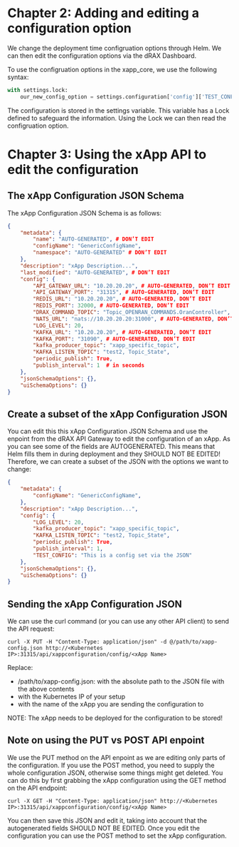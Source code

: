 # Chapter 2: Adding and editing a configuration option 

We change the deployment time configruation options through Helm. We can then edit the configuration options via the dRAX Dashboard. 

To use the configruation options in the xapp_core, we use the following syntax:

```python
with settings.lock:
    our_new_config_option = settings.configuration['config']['TEST_CONFIG']
```

The configuration is stored in the settings variable. This variable has a Lock defined to safeguard the information. Using the Lock we can then read the configruation option.

# Chapter 3: Using the xApp API to edit the configuration

## The xApp Configuration JSON Schema

The xApp Configuration JSON Schema is as follows:

```json
{
    "metadata": {
        "name": "AUTO-GENERATED", # DON’T EDIT
        "configName": "GenericConfigName",
        "namespace": "AUTO-GENERATED" # DON’T EDIT
    },
    "description": "xApp Description...",
    "last_modified": "AUTO-GENERATED", # DON’T EDIT
    "config": {
        "API_GATEWAY_URL": "10.20.20.20", # AUTO-GENERATED, DON’T EDIT
        "API_GATEWAY_PORT": "31315", # AUTO-GENERATED, DON’T EDIT
        "REDIS_URL": "10.20.20.20", # AUTO-GENERATED, DON’T EDIT
        "REDIS_PORT": 32000, # AUTO-GENERATED, DON’T EDIT
        "DRAX_COMMAND_TOPIC": "Topic_OPENRAN_COMMANDS.OranController", # AUTO-GENERATED, DON’T EDIT
        "NATS_URL": "nats://10.20.20.20:31000", # AUTO-GENERATED, DON’T EDIT
        "LOG_LEVEL": 20,  
        "KAFKA_URL": "10.20.20.20", # AUTO-GENERATED, DON’T EDIT
        "KAFKA_PORT": "31090", # AUTO-GENERATED, DON’T EDIT
        "kafka_producer_topic": "xapp_specific_topic",
        "KAFKA_LISTEN_TOPIC": "test2, Topic_State",
        "periodic_publish": True, 
        "publish_interval": 1  # in seconds
    },
    "jsonSchemaOptions": {},
    "uiSchemaOptions": {}
}

```

## Create a subset of the xApp Configuration JSON

You can edit this this xApp Configuration JSON Schema and use the enpoint from the dRAX API Gateway to edit the configuration of an xApp. As you can see some of the fields are AUTOGENERATED. This means that Helm fills them in during deployment and they SHOULD NOT BE EDITED! Therefore, we can create a subset of the JSON with the options we want to change:

```json
{
    "metadata": {
        "configName": "GenericConfigName",
    },
    "description": "xApp Description...",
    "config": {
        "LOG_LEVEL": 20,  
        "kafka_producer_topic": "xapp_specific_topic",
        "KAFKA_LISTEN_TOPIC": "test2, Topic_State",
        "periodic_publish": True, 
        "publish_interval": 1,
        "TEST_CONFIG": "This is a config set via the JSON"
    },
    "jsonSchemaOptions": {},
    "uiSchemaOptions": {}
}
```

## Sending the xApp Configuration JSON

We can use the curl command (or you can use any other API client) to send the API request:

```shell
curl -X PUT -H "Content-Type: application/json" -d @/path/to/xapp-config.json http://<Kubernetes IP>:31315/api/xappconfiguration/config/<xApp Name>
```

Replace:
- /path/to/xapp-config.json: with the absolute path to the JSON file with the above contents
- <Kubernetes IP> with the Kubernetes IP of your setup
- <xApp name> with the name of the xApp you are sending the configuration to

NOTE: The xApp needs to be deployed for the configuration to be stored!

## Note on using the PUT vs POST API enpoint
We use the PUT method on the API enpoint as we are editing only parts of the configuration. If you use the POST method, you need to supply the whole configuration JSON, otherwise some things might get deleted. You can do this by first grabbing the xApp configuration using the GET method on the API endpoint:

```shell
curl -X GET -H "Content-Type: application/json" http://<Kubernetes IP>:31315/api/xappconfiguration/config/<xApp Name>
```

You can then save this JSON and edit it, taking into account that the autogenerated fields SHOULD NOT BE EDITED. Once you edit the configuration you can use the POST method to set the xApp configuration. 
